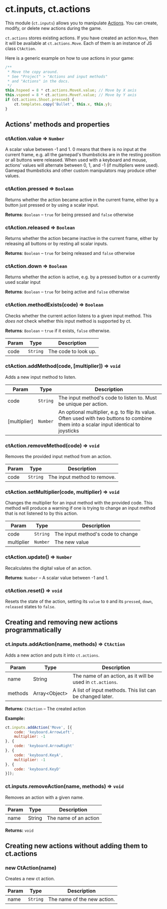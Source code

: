 # ct.inputs, ct.actions

This module (`ct.inputs`) allows you to manipulate [Actions](/actions.html). You can create, modify, or delete new actions during the game.

`ct.actions` stores existing actions. If you have created an action `Move`, then it will be available at `ct.actions.Move`. Each of them is an instance of JS class `CtAction`.

Here is a generic example on how to use actions in your game:

```js
/**
 * Move the copy around.
 * See "Project" > "Actions and input methods"
 * and "Actions" in the docs.
 */
this.hspeed = 8 * ct.actions.MoveX.value; // Move by X axis
this.vspeed = 8 * ct.actions.MoveY.value; // Move by Y axis
if (ct.actions.Shoot.pressed) {
    ct.templates.copy('Bullet', this.x, this.y);
}
```

## Actions' methods and properties

### ctAction.value ⇒ <code>Number</code>

A scalar value between -1 and 1. 0 means that there is no input at the current frame, e.g. all the gamepad's thumbsticks are in the resting position or all buttons were released. When used with a keyboard and mouse, actions' values will alternate between 0, 1, and -1 (if multipliers were used). Gamepad thumbsticks and other custom manipulators may produce other values.

### ctAction.pressed ⇒ <code>Boolean</code>
Returns whether the action became active in the current frame, either by a button just pressed or by using a scalar input.

**Returns**: <code>Boolean</code> – `true` for being pressed and `false` otherwise

### ctAction.released ⇒ <code>Boolean</code>
Returns whether the action became inactive in the current frame,
either by releasing all buttons or by resting all scalar inputs.

**Returns**: <code>Boolean</code> – `true` for being released and `false` otherwise

### ctAction.down ⇒ <code>Boolean</code>
Returns whether the action is active, e.g. by a pressed button
or a currently used scalar input

**Returns**: <code>Boolean</code> – `true` for being active and `false` otherwise

### ctAction.methodExists(code) ⇒ <code>Boolean</code>
Checks whether the current action listens to a given input method.
This *does not* check whether this input method is supported by ct.

**Returns**: <code>Boolean</code> – `true` if it exists, `false` otherwise.

| Param | Type | Description |
| --- | --- | --- |
| code | <code>String</code> | The code to look up. |

### ctAction.addMethod(code, [multiplier]) ⇒ <code>void</code>
Adds a new input method to listen.

| Param | Type | Description |
| --- | --- | --- |
| code | <code>String</code> | The input method's code to listen to. Must be unique per action. |
| [multiplier] | <code>Number</code> | An optional multiplier, e.g. to flip its value. Often used with two buttons to combine them into a scalar input identical to joysticks |

### ctAction.removeMethod(code) ⇒ <code>void</code>
Removes the provided input method from an action.

| Param | Type | Description |
| --- | --- | --- |
| code | <code>String</code> | The input method to remove. |

### ctAction.setMultiplier(code, multiplier) ⇒ <code>void</code>
Changes the multiplier for an input method with the provided code.
This method will produce a warning if one is trying to change an input method that is not listened to by this action.

| Param | Type | Description |
| --- | --- | --- |
| code | <code>String</code> | The input method's code to change |
| multiplier | <code>Number</code> | The new value |

### ctAction.update() ⇒ <code>Number</code>
Recalculates the digital value of an action.

**Returns**: <code>Number</code> – A scalar value between -1 and 1.

### ctAction.reset() ⇒ <code>void</code>
Resets the state of the action, setting its `value` to `0` and its `pressed`, `down`, `released` states to `false`.

## Creating and removing new actions programmatically

### ct.inputs.addAction(name, methods) ⇒ <code>CtAction</code>

Adds a new action and puts it into `ct.actions`.

| Param | Type | Description |
| --- | --- | --- |
name|String|The name of an action, as it will be used in `ct.actions`.
methods|Array\<Object\>|A list of input methods. This list can be changed later.

**Returns:** `CtAction` – The created action

**Example:**

```js
ct.inputs.addAction('Move', [{
    code: 'keyboard.ArrowLeft',
    multiplier: -1
}, {
    code: 'keyboard.ArrowRight'
}, {
    code: 'keyboard.KeyA',
    multiplier: -1
}, {
    code: 'keyboard.KeyD'
}]);
```

### ct.inputs.removeAction(name, methods) ⇒ <code>void</code>

Removes an action with a given name.


| Param | Type | Description |
| --- | --- | --- |
name|String|The name of an action

**Returns:** `void`

## Creating new actions without adding them to ct.actions

### new CtAction(name)
Creates a new ct action.

| Param | Type | Description |
| --- | --- | --- |
| name | <code>String</code> | The name of the new action. |

